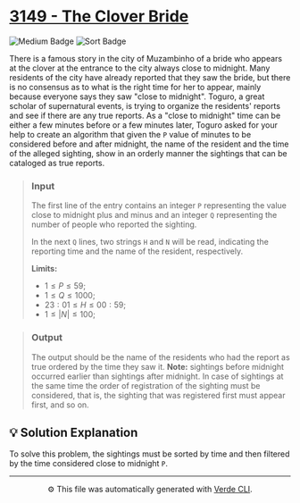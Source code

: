 # [3149 - The Clover Bride](https://www.beecrowd.com.br/repository/UOJ_3149_en.html)

<p>
	<img alt="Medium Badge" src="https://img.shields.io/badge/Medium-%23bf8700?style=for-the-badge">
	<img alt="Sort Badge" src="https://img.shields.io/badge/Sort-%238250df?style=for-the-badge">
</p>

There is a famous story in the city of Muzambinho of a bride who appears at the clover at the entrance to the city always close to midnight.
Many residents of the city have already reported that they saw the bride, but there is no consensus as to what is the right time for her to appear, mainly because everyone says they saw "close to midnight".
Toguro, a great scholar of supernatural events, is trying to organize the residents' reports and see if there are any true reports.
As a "close to midnight" time can be either a few minutes before or a few minutes later, Toguro asked for your help to create an algorithm that given the `P` value of minutes to be considered before and after midnight, the name of the resident and the time of the alleged sighting, show in an orderly manner the sightings that can be cataloged as true reports.

> ### Input
> The first line of the entry contains an integer `P` representing the value close to midnight plus and minus and an integer `Q` representing the number of people who reported the sighting.
> 
> In the next `Q` lines, two strings `H` and `N` will be read, indicating the reporting time and the name of the resident, respectively.
>
> **Limits:**
> - $1 ≤ P ≤ 59$;
> - $1 ≤ Q ≤ 1000$;
> - $23:01 ≤ H ≤ 00:59$;
> - $1 ≤ | N | ≤ 100$;

> ### Output
> The output should be the name of the residents who had the report as true ordered by the time they saw it.
> **Note:** sightings before midnight occurred earlier than sightings after midnight. In case of sightings at the same time the order of registration of the sighting must be considered, that is, the sighting that was registered first must appear first, and so on.

## 💡 Solution Explanation
To solve this problem, the sightings must be sorted by time and then filtered by the time considered close to midnight `P`.

---
<p align="center">
	⚙️ This file was automatically generated with <a href="https://github.com/andreeluis/verde-cli">Verde CLI</a>.
</p>
